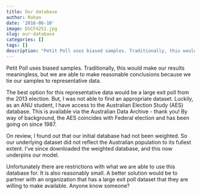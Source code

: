 ```yaml
---
title: Our database
author: Rohan
date: '2016-06-10'
image: DSCF4251.jpg
slug: our-database
categories: []
tags: []
description: "Petit Poll uses biased samples. Traditionally, this would make our results meaningless, but we are able to make reasonable conclusions because we tie our samples to representative data."
---
```


Petit Poll uses biased samples. Traditionally, this would make our results meaningless, but we are able to make reasonable conclusions because we tie our samples to representative data.

The best option for this representative data would be a large exit poll from the 2013 election. But, I was not able to find an appropriate dataset. Luckily, as an ANU student, I have access to the Australian Election Study (AES) database. This is available via the Australian Data Archive - thank you! By way of background, the AES coincides with Federal election and has been going on since 1987.

On review, I found out that our initial database had not been weighted. So our underlying dataset did not reflect the Australian population to its fullest extent. I've since downloaded the weighted database, and this now underpins our model.

Unfortunately there are restrictions with what we are able to use this database for. It is also reasonably small. A better solution would be to partner with an organization that has a large exit poll dataset that they are willing to make available. Anyone know someone?
